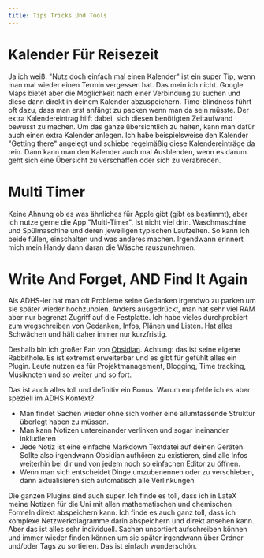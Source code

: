 ```yaml
---
title: Tips Tricks Und Tools
---
```


# Kalender Für Reisezeit

Ja ich weiß. "Nutz doch einfach mal einen Kalender" ist ein super Tip, wenn man mal wieder einen Termin vergessen hat. Das mein ich nicht.
Google Maps bietet aber die Möglichkeit nach einer Verbindung zu suchen und diese dann direkt in deinem Kalender abzuspeichern. Time-blindness führt oft dazu, dass man erst anfängt zu packen wenn man da sein müsste. Der extra Kalendereintrag hilft dabei, sich diesen benötigten Zeitaufwand bewusst zu machen.
Um das ganze übersichtlich zu halten, kann man dafür auch einen extra Kalender anlegen. Ich habe beispielsweise den Kalender "Getting there" angelegt und schiebe regelmäßig diese Kalendereinträge da rein. Dann kann man den Kalender auch mal Ausblenden, wenn es darum geht sich eine Übersicht zu verschaffen oder sich zu verabreden.

# Multi Timer

Keine Ahnung ob es was ähnliches für Apple gibt (gibt es bestimmt), aber ich nutze gerne die App "Multi-Timer". Ist nicht viel drin. Waschmaschine und Spülmaschine und deren jeweiligen typischen Laufzeiten. So kann ich beide füllen, einschalten und was anderes machen. Irgendwann erinnert mich mein Handy dann daran die Wäsche rauszunehmen.

# Write And Forget, AND Find It Again

Als ADHS-ler hat man oft Probleme seine Gedanken irgendwo zu parken um sie später wieder hochzuholen. Anders ausgedrückt, man hat sehr viel RAM aber nur begrenzt Zugriff auf die Festplatte.
Ich habe vieles durchprobiert zum wegschreiben von Gedanken, Infos, Plänen und Listen. Hat alles Schwächen und hält daher immer nur kurzfristig.

Deshalb bin ich großer Fan von [Obsidian](https://obsidian.md/).
Achtung: das ist seine eigene Rabbithole. Es ist extremst erweiterbar und es gibt für gefühlt alles ein Plugin. Leute nutzen es für Projektmanagement, Blogging, Time tracking, Musiknoten und so weiter und so fort.

Das ist auch alles toll und definitiv ein Bonus. Warum empfehle ich es aber speziell im ADHS Kontext?

- Man findet Sachen wieder ohne sich vorher eine allumfassende Struktur überlegt haben zu müssen.
- Man kann Notizen untereinander verlinken und sogar ineinander inkludieren
- Jede Notiz ist eine einfache Markdown Textdatei auf deinen Geräten. Sollte also irgendwann Obsidian aufhören zu existieren, sind alle Infos weiterhin bei dir und von jedem noch so einfachen Editor zu öffnen.
- Wenn man sich entscheidet Dinge umzubenennen oder zu verschieben, dann aktualisieren sich automatisch alle Verlinkungen

Die ganzen Plugins sind auch super. Ich finde es toll, dass ich in LateX meine Notizen für die Uni mit allen mathematischen und chemischen Formeln direkt abspeichern kann. Ich finde es auch ganz toll, dass ich komplexe Netzwerkdiagramme darin abspeichern und direkt ansehen kann.
Aber das ist alles sehr individuell.
Sachen unsortiert aufschreiben können und immer wieder finden können um sie später irgendwann über Ordner und/oder Tags zu sortieren. Das ist einfach wunderschön.
